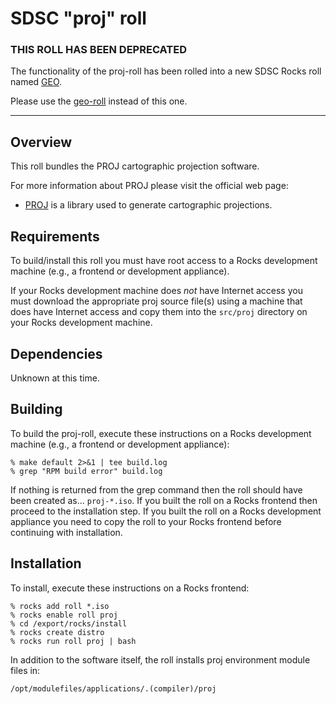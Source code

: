 # SDSC "proj" roll

### THIS ROLL HAS BEEN DEPRECATED

The functionality of the proj-roll has been rolled into a new SDSC Rocks roll named <a href="https://github.com/sdsc/geo-roll/" target="_blank">GEO</a>.

Please use the <a href="https://github.com/sdsc/geo-roll/" target="_blank">geo-roll</a> instead of this one.

-----

## Overview

This roll bundles the PROJ cartographic projection software. 

For more information about PROJ please visit the official web page:

- <a href="http://trac.osgeo.org/proj/" target="_blank">PROJ</a> is a library
used to generate cartographic projections.


## Requirements

To build/install this roll you must have root access to a Rocks development
machine (e.g., a frontend or development appliance).

If your Rocks development machine does *not* have Internet access you must
download the appropriate proj source file(s) using a machine that does
have Internet access and copy them into the `src/proj` directory on your
Rocks development machine.


## Dependencies

Unknown at this time.


## Building

To build the proj-roll, execute these instructions on a Rocks development
machine (e.g., a frontend or development appliance):

```shell
% make default 2>&1 | tee build.log
% grep "RPM build error" build.log
```

If nothing is returned from the grep command then the roll should have been
created as... `proj-*.iso`. If you built the roll on a Rocks frontend then
proceed to the installation step. If you built the roll on a Rocks development
appliance you need to copy the roll to your Rocks frontend before continuing
with installation.


## Installation

To install, execute these instructions on a Rocks frontend:

```shell
% rocks add roll *.iso
% rocks enable roll proj
% cd /export/rocks/install
% rocks create distro
% rocks run roll proj | bash
```

In addition to the software itself, the roll installs proj environment
module files in:

```shell
/opt/modulefiles/applications/.(compiler)/proj
```
